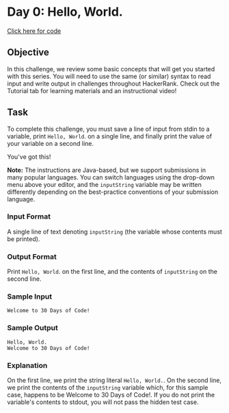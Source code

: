 # Day 0: Hello, World.

[Click here for code](./helloWorld.js)

## Objective
In this challenge, we review some basic concepts that will get you started with this series. You will need to use the same (or similar) syntax to read input and write output in challenges throughout HackerRank. Check out the Tutorial tab for learning materials and an instructional video!

## Task
To complete this challenge, you must save a line of input from stdin to a variable, print `Hello, World`. on a single line, and finally print the value of your variable on a second line.

You've got this!

**Note:** The instructions are Java-based, but we support submissions in many popular languages. You can switch languages using the drop-down menu above your editor, and the `inputString` variable may be written differently depending on the best-practice conventions of your submission language.

### Input Format

A single line of text denoting `inputString` (the variable whose contents must be printed).

### Output Format

Print `Hello, World`. on the first line, and the contents of `inputString` on the second line.

### Sample Input

```
Welcome to 30 Days of Code!
```

### Sample Output

```
Hello, World. 
Welcome to 30 Days of Code!
```

### Explanation

On the first line, we print the string literal `Hello, World.`. On the second line, we print the contents of the `inputString` variable which, for this sample case, happens to be Welcome to 30 Days of Code!. If you do not print the variable's contents to stdout, you will not pass the hidden test case.